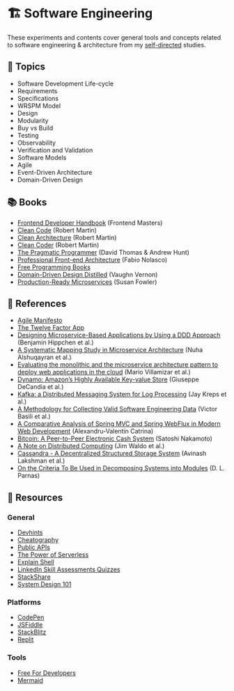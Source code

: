 # 🏗️ Software Engineering

These experiments and contents cover general tools and concepts related to software engineering & architecture from my [self-directed](https://github.com/DanielBrito/self-learning) studies.

## :bookmark_tabs: Topics

- Software Development Life-cycle
- Requirements
- Specifications
- WRSPM Model
- Design
- Modularity
- Buy vs Build
- Testing
- Observability
- Verification and Validation
- Software Models
- Agile
- Event-Driven Architecture
- Domain-Driven Design

## 📚 Books

- [Frontend Developer Handbook](https://frontendmasters.com/books/front-end-handbook/2019/) (Frontend Masters)
- [Clean Code](https://www.amazon.com/Clean-Code-Handbook-Software-Craftsmanship/dp/0132350882) (Robert Martin)
- [Clean Architecture](https://www.amazon.com.br/Clean-Architecture-Craftsmans-Software-Structure/dp/0134494164) (Robert Martin)
- [Clean Coder](https://www.amazon.com.br/Clean-Coder-Conduct-Professional-Programmers/dp/0137081073) (Robert Martin)
- [The Pragmatic Programmer](https://www.amazon.com.br/Pragmatic-Programmer-journey-mastery-Anniversary/dp/0135957052) (David Thomas & Andrew Hunt)
- [Professional Front-end Architecture](https://www.amazon.com.br/Professional-Front-end-Architecture-Front-End-Development/dp/1726146456) (Fabio Nolasco)
- [Free Programming Books](https://github.com/EbookFoundation/free-programming-books)
- [Domain-Driven Design Distilled](https://www.amazon.com.br/Domain-Driven-Design-Distilled-Vaughn-Vernon/dp/0134434420/) (Vaughn Vernon)
- [Production-Ready Microservices](https://www.amazon.com.br/Production-Ready-Microservices-Susan-Fowler/dp/1491965975) (Susan Fowler)

## 📃 References

- [Agile Manifesto](https://agilemanifesto.org/)
- [The Twelve Factor App](https://12factor.net/)
- [Designing Microservice-Based Applications by Using a DDD Approach](https://cm.tm.kit.edu/download/domain_driven_microservice-architecture.pdf) (Benjamin Hippchen et al.)
- [A Systematic Mapping Study in Microservice Architecture](Articles/a_systematic_mapping_study_in_microservice_architecture-alshuqayran_et_al.pdf) (Nuha Alshuqayran et al.)
- [Evaluating the monolithic and the microservice architecture pattern to deploy web applications in the cloud](Articles/evaluating_the_monolithic_and_the_microservice_architecture_pattern_to_deploy_web_applications_in_the_cloud-villamizar_et_al.pdf) (Mario Villamizar et al.)
- [Dynamo: Amazon’s Highly Available Key-value Store](https://www.allthingsdistributed.com/files/amazon-dynamo-sosp2007.pdf) (Giuseppe DeCandia et al.)
- [Kafka: a Distributed Messaging System for Log Processing](https://www.microsoft.com/en-us/research/wp-content/uploads/2017/09/Kafka.pdf) (Jay Kreps et al.)
- [A Methodology for Collecting Valid Software Engineering Data](https://www.cs.umd.edu/~basili/publications/journals/J23.pdf) (Victor Basili et al.)
- [A Comparative Analysis of Spring MVC and Spring WebFlux in Modern Web Development](https://www.theseus.fi/bitstream/handle/10024/812448/Catrina_Alexandru.pdf) (Alexandru-Valentin Catrina)
- [Bitcoin: A Peer-to-Peer Electronic Cash System](https://bitcoin.org/bitcoin.pdf) (Satoshi Nakamoto)
- [A Note on Distributed Computing](https://scholar.harvard.edu/files/waldo/files/waldo-94.pdf) (Jim Waldo et al.)
- [Cassandra - A Decentralized Structured Storage System](https://www.cs.cornell.edu/projects/ladis2009/papers/lakshman-ladis2009.pdf) (Avinash Lakshman et al.)
- [On the Criteria To Be Used in Decomposing Systems into Modules](https://wstomv.win.tue.nl/edu/2ip30/references/criteria_for_modularization.pdf) (D. L. Parnas)

## 🧰 Resources

### General

- [Devhints](https://devhints.io/)
- [Cheatography](https://cheatography.com/programming/)
- [Public APIs](https://github.com/public-apis/public-apis)
- [The Power of Serverless](https://serverless.css-tricks.com/)
- [Explain Shell](https://explainshell.com/)
- [LinkedIn Skill Assessments Quizzes](https://ebazhanov.github.io/linkedin-skill-assessments-quizzes/)
- [StackShare](https://stackshare.io/stacks)
- [System Design 101](https://github.com/ByteByteGoHq/system-design-101)

### Platforms

- [CodePen](https://codepen.io/)
- [JSFiddle](https://jsfiddle.net/)
- [StackBlitz](https://stackblitz.com/)
- [Replit](https://replit.com/)

### Tools

- [Free For Developers](https://free-for.dev/#/)
- [Mermaid](https://mermaid.js.org/)
